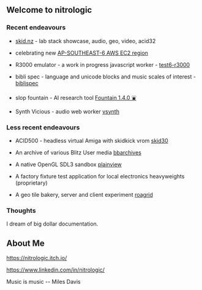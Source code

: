 ## Welcome to nitrologic

### Recent endeavours

* [skid.nz](https://skid.nz/dsptool.html) - lab stack showcase, audio, geo, video, acid32

* celebrating new [AP-SOUTHEAST-6 AWS EC2 region](https://nitrologic.github.io/apacsezone6)

* R3000 emulator - a work in progress javascript worker - [test6-r3000](https://github.com/nitrologic/fountain/blob/main/slop/test6-r3000.slop.js)

* bibli spec - language and unicode blocks and music scales of interest - [biblispec](https://github.com/nitrologic/biblispec)

* slop fountain - AI research tool [Fountain 1.4.0 ⛲](https://github.com/nitrologic/fountain) 

* Synth Vicious - audio web worker [vsynth](https://github.com/nitrologic/vsynth)


### Less recent endeavours

* ACID500 - headless virtual Amiga with skidkick vrom [skid30](https://github.com/nitrologic/skid30)

* An archive of various Blitz User media [bbarchives](https://github.com/nitrologic/bbarchives)

* A native OpenGL SDL3 sandbox [plainview](https://github.com/nitrologic/plainview)

* A factory fixture test application for local electronics heavyweights (proprietary)

* A geo tile bakery, server and client experiment  [roagrid](https://github.com/nitrologic/roagrid)

### Thoughts

I dream of big dollar documentation.

## About Me

https://nitrologic.itch.io/

https://www.linkedin.com/in/nitrologic/

Music is music -- Miles Davis
